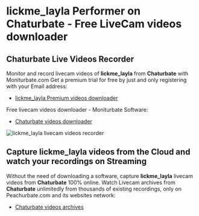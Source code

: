 # lickme_layla Performer on Chaturbate - Free LiveCam videos downloader

## Chaturbate Live Videos Recorder

Monitor and record livecam videos of **lickme_layla** from **Chaturbate** with Moniturbate.com
Get a premium trial for free by just and only registering with your Email address:
* [lickme_layla Premium videos downloader](https://moniturbate.com/request-demo-licence-key.html)

Free livecam videos downloader - Moniturbate Software:
* [Chaturbate videos downloader](https://moniturbate.com/moniturbate-download-software.html)

![lickme_layla livecam videos recorder](https://peachurnet.com/templates/moniturbate-software.png)


## Capture lickme_layla videos from the Cloud and watch your recordings on Streaming

Without the need of downloading a software, capture **lickme_layla** livecam videos from **Chaturbate** 100% online.
Watch Livecam archives from **Chaturbate** unlimitedly from thousands of existing recordings, only on Peachurbate.com and its websites network:
* [Chaturbate videos archives](https://peachurnet.com/)
